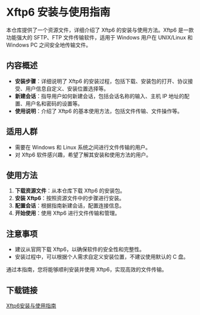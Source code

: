 # Xftp6 安装与使用指南

本仓库提供了一个资源文件，详细介绍了 Xftp6 的安装与使用方法。Xftp6 是一款功能强大的 SFTP、FTP 文件传输软件，适用于 Windows 用户在 UNIX/Linux 和 Windows PC 之间安全地传输文件。

## 内容概述

- **安装步骤**：详细说明了 Xftp6 的安装过程，包括下载、安装包的打开、协议接受、用户信息自定义、安装位置选择等。
- **新建会话**：指导用户如何新建会话，包括会话名称的输入、主机 IP 地址的配置、用户名和密码的设置等。
- **使用说明**：介绍了 Xftp6 的基本使用方法，包括文件传输、文件操作等。

## 适用人群

- 需要在 Windows 和 Linux 系统之间进行文件传输的用户。
- 对 Xftp6 软件感兴趣，希望了解其安装和使用方法的用户。

## 使用方法

1. **下载资源文件**：从本仓库下载 Xftp6 的安装包。
2. **安装 Xftp6**：按照资源文件中的步骤进行安装。
3. **配置会话**：根据指南新建会话，配置连接信息。
4. **开始使用**：使用 Xftp6 进行文件传输和管理。

## 注意事项

- 建议从官网下载 Xftp6，以确保软件的安全性和完整性。
- 安装过程中，可以根据个人需求自定义安装位置，不建议使用默认的 C 盘。

通过本指南，您将能够顺利安装并使用 Xftp6，实现高效的文件传输。

## 下载链接

[Xftp6安装与使用指南](https://pan.quark.cn/s/c610b735f7cd)
